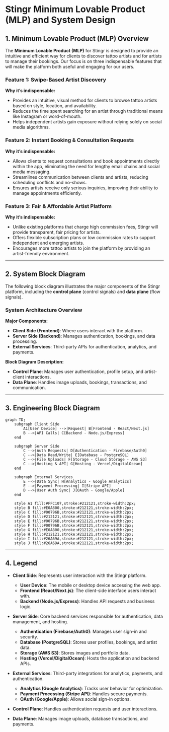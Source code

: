 # Stingr Minimum Lovable Product (MLP) and System Design

## 1. Minimum Lovable Product (MLP) Overview
The **Minimum Lovable Product (MLP)** for Stingr is designed to provide an intuitive and efficient way for clients to discover tattoo artists and for artists to manage their bookings. Our focus is on three indispensable features that will make the platform both useful and engaging for our users.

### Feature 1: Swipe-Based Artist Discovery
**Why it’s indispensable:**
- Provides an intuitive, visual method for clients to browse tattoo artists based on style, location, and availability.
- Reduces the time spent searching for an artist through traditional means like Instagram or word-of-mouth.
- Helps independent artists gain exposure without relying solely on social media algorithms.

### Feature 2: Instant Booking & Consultation Requests
**Why it’s indispensable:**
- Allows clients to request consultations and book appointments directly within the app, eliminating the need for lengthy email chains and social media messaging.
- Streamlines communication between clients and artists, reducing scheduling conflicts and no-shows.
- Ensures artists receive only serious inquiries, improving their ability to manage appointments efficiently.

### Feature 3: Fair & Affordable Artist Platform
**Why it’s indispensable:**
- Unlike existing platforms that charge high commission fees, Stingr will provide transparent, fair pricing for artists.
- Offers flexible subscription plans or low commission rates to support independent and emerging artists.
- Encourages more tattoo artists to join the platform by providing an artist-friendly environment.

---

## 2. System Block Diagram
The following block diagram illustrates the major components of the Stingr platform, including the **control plane** (control signals) and **data plane** (flow signals).

### System Architecture Overview
**Major Components:**
- **Client Side (Frontend)**: Where users interact with the platform.
- **Server Side (Backend)**: Manages authentication, bookings, and data processing.
- **External Services**: Third-party APIs for authentication, analytics, and payments.

**Block Diagram Description:**
- **Control Plane**: Manages user authentication, profile setup, and artist-client interactions.
- **Data Plane**: Handles image uploads, bookings, transactions, and communication.

---

## 3. Engineering Block Diagram
```mermaid
graph TD;
    subgraph Client Side
        A1[User Device] -->|Request| B[Frontend - React/Next.js]
        B -->|API Calls| C[Backend - Node.js/Express]
    end

    subgraph Server Side
        C -->|Auth Requests| D[Authentication - Firebase/Auth0]
        C -->|Data Read/Write| E[Database - PostgreSQL]
        C -->|File Uploads| F[Storage - Cloud Storage - AWS S3]
        C -->|Hosting & API| G[Hosting - Vercel/DigitalOcean]
    end

    subgraph External Services
        E -->|Data Sync| H[Analytics - Google Analytics]
        E -->|Payment Processing| I[Stripe API]
        D -->|User Auth Sync| J[OAuth - Google/Apple]
    end

    style A1 fill:#FFC107,stroke:#212121,stroke-width:2px;
    style B fill:#E0A800,stroke:#212121,stroke-width:2px;
    style C fill:#00796B,stroke:#212121,stroke-width:2px;
    style D fill:#212121,stroke:#212121,stroke-width:2px;
    style E fill:#00796B,stroke:#212121,stroke-width:2px;
    style F fill:#00796B,stroke:#212121,stroke-width:2px;
    style G fill:#E0A800,stroke:#212121,stroke-width:2px;
    style H fill:#212121,stroke:#212121,stroke-width:2px;
    style I fill:#26A69A,stroke:#212121,stroke-width:2px;
    style J fill:#26A69A,stroke:#212121,stroke-width:2px;
```

---

## 4. Legend
- **Client Side**: Represents user interaction with the Stingr platform.
  - **User Device**: The mobile or desktop device accessing the web app.
  - **Frontend (React/Next.js)**: The client-side interface users interact with.
  - **Backend (Node.js/Express)**: Handles API requests and business logic.

- **Server Side**: Core backend services responsible for authentication, data management, and hosting.
  - **Authentication (Firebase/Auth0)**: Manages user sign-in and security.
  - **Database (PostgreSQL)**: Stores user profiles, bookings, and artist data.
  - **Storage (AWS S3)**: Stores images and portfolio data.
  - **Hosting (Vercel/DigitalOcean)**: Hosts the application and backend APIs.

- **External Services**: Third-party integrations for analytics, payments, and authentication.
  - **Analytics (Google Analytics)**: Tracks user behavior for optimization.
  - **Payment Processing (Stripe API)**: Handles secure payments.
  - **OAuth (Google/Apple)**: Allows social sign-in options.

- **Control Plane**: Handles authentication requests and user interactions.
- **Data Plane**: Manages image uploads, database transactions, and payments.
